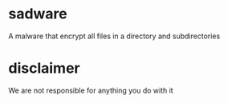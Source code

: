 # sadware
A malware that encrypt all files in a directory and subdirectories

# disclaimer
We are not responsible for anything you do with it
